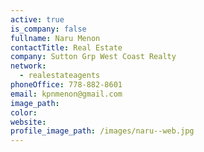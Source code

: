 ```yaml
---
active: true
is_company: false
fullname: Naru Menon
contactTitle: Real Estate
company: Sutton Grp West Coast Realty
network:
  - realestateagents
phoneOffice: 778-882-8601
email: kpnmenon@gmail.com
image_path:
color:
website:
profile_image_path: /images/naru--web.jpg
---
```




